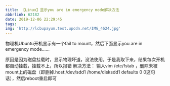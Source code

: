 ```yaml
---
title: 【Linux】显示you are in emergency mode解决方法
abbrlink: 62182
date: 2019-12-06 22:29:45
tags:
img: 'http://lcbupayun.test.upcdn.net/IMG_4624.jpg'
---
```

物理机Ubuntu开机显示有一个fail to mount，然后下面显示you are in emergency mode……

原因是因为磁盘挂载时，显示物理坏道，没法使用，于是我取下来，结果每次开机都自动挂载，挂载不上，所以报错
解决方法：
输入vim /etc/fstab ，删除未被mount上的磁盘（即删掉.host:/dev/sdd1 /home/disksdd1  defaults 0 0这句话），然后reboot重启即可
